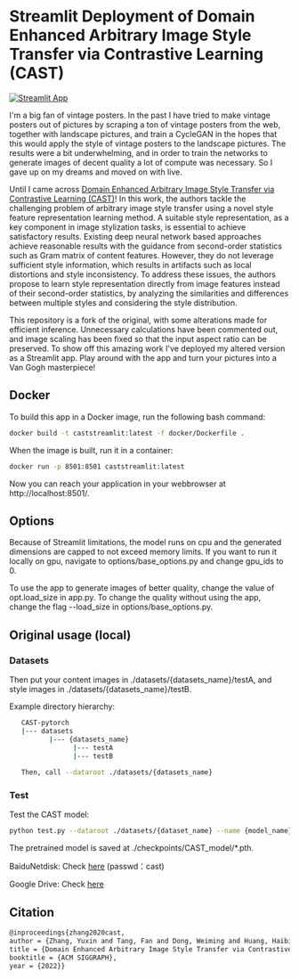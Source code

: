 # Streamlit Deployment of Domain Enhanced Arbitrary Image Style Transfer via Contrastive Learning (CAST)

[![Streamlit App](https://static.streamlit.io/badges/streamlit_badge_black_white.svg)](https://share.streamlit.io/johanbekker/caststreamlit/main/app.py)

I'm a big fan of vintage posters. In the past I have tried to make vintage posters out of pictures by scraping a ton of vintage posters from the web,
together with landscape pictures, and train a CycleGAN in the hopes that this would apply the style of vintage posters to the landscape pictures.
The results were a bit underwhelming, and in order to train the networks to generate images of decent quality a lot of compute was necessary. So I gave
up on my dreams and moved on with live.

Until I came across [Domain Enhanced Arbitrary Image Style Transfer via Contrastive Learning (CAST)](https://github.com/zyxElsa/CAST_pytorch)!
In this work, the authors tackle the challenging problem of arbitrary image style transfer using a novel style feature representation learning method.
A suitable style representation, as a key component in image stylization tasks, is essential to achieve satisfactory results.
Existing deep neural network based approaches achieve reasonable results with the guidance from second-order statistics such as Gram matrix of content features.
However, they do not leverage sufficient style information, which results in artifacts such as local distortions and style inconsistency.
To address these issues, the authors propose to learn style representation directly from image features instead of their second-order statistics, 
by analyzing the similarities and differences between multiple styles and considering the style distribution.

This repository is a fork of the original, with some alterations made for efficient inference. Unnecessary calculations have been commented out, and image scaling
has been fixed so that the input aspect ratio can be preserved. To show off this amazing work I've deployed my altered version as a Streamlit app. Play around with 
the app and turn your pictures into a Van Gogh masterpiece!

## Docker

To build this app in a Docker image, run the following bash command: 

```bash
docker build -t caststreamlit:latest -f docker/Dockerfile .
```

When the image is built, run it in a container:

```bash
docker run -p 8501:8501 caststreamlit:latest
```

Now you can reach your application in your webbrowser at http://localhost:8501/.

## Options

Because of Streamlit limitations, the model runs on cpu and the generated dimensions are capped to not exceed memory limits.
If you want to run it locally on gpu, navigate to options/base_options.py and change gpu_ids to 0.

To use the app to generate images of better quality, change the value of opt.load_size in app.py. To change the quality
without using the app, change the flag --load_size in options/base_options.py.

## Original usage (local)

### Datasets

   Then put your content images in ./datasets/{datasets_name}/testA, and style images in ./datasets/{datasets_name}/testB.
   
   Example directory hierarchy:
   ```sh
      CAST-pytorch
      |--- datasets
             |--- {datasets_name}
                   |--- testA
                   |--- testB
                   
      Then, call --dataroot ./datasets/{datasets_name}
   ```

### Test

   Test the CAST model:
   
   ```sh
   python test.py --dataroot ./datasets/{dataset_name} --name {model_name}
   ```
   
   The pretrained model is saved at ./checkpoints/CAST_model/*.pth.
   
   BaiduNetdisk: Check [here](https://pan.baidu.com/s/12oPk3195fntMEHdlsHNwkQ) (passwd：cast) 
   
   Google Drive: Check [here](https://drive.google.com/file/d/11dZqu95QfnAgkzgR1NTJfQutz8JlwRY8/view?usp=sharing)

## Citation
   
   ```sh
   @inproceedings{zhang2020cast,
   author = {Zhang, Yuxin and Tang, Fan and Dong, Weiming and Huang, Haibin and Ma, Chongyang and Lee, Tong-Yee and Xu, Changsheng},
   title = {Domain Enhanced Arbitrary Image Style Transfer via Contrastive Learning},
   booktitle = {ACM SIGGRAPH},
   year = {2022}}
   ```
   